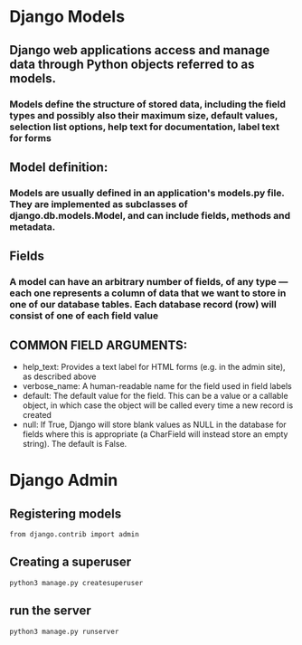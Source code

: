 # Django Models
## Django web applications access and manage data through Python objects referred to as models.
### Models define the structure of stored data, including the field types and possibly also their maximum size, default values, selection list options, help text for documentation, label text for forms
## Model definition:
### Models are usually defined in an application's models.py file. They are implemented as subclasses of django.db.models.Model, and can include fields, methods and metadata.
## Fields
### A model can have an arbitrary number of fields, of any type — each one represents a column of data that we want to store in one of our database tables. Each database record (row) will consist of one of each field value
## COMMON FIELD ARGUMENTS:
- help_text: Provides a text label for HTML forms (e.g. in the admin site), as described above
- verbose_name: A human-readable name for the field used in field labels
- default: The default value for the field. This can be a value or a callable object, in which case the object will be called every time a new record is created
- null: If True, Django will store blank values as NULL in the database for fields where this is appropriate (a CharField will instead store an empty string). The default is False.
# Django Admin
## Registering models
```
from django.contrib import admin
```
## Creating a superuser
```
python3 manage.py createsuperuser
```
## run the server
 ```
 python3 manage.py runserver
```
